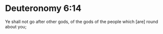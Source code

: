# Deuteronomy 6:14

Ye shall not go after other gods, of the gods of the people which [are] round about you;